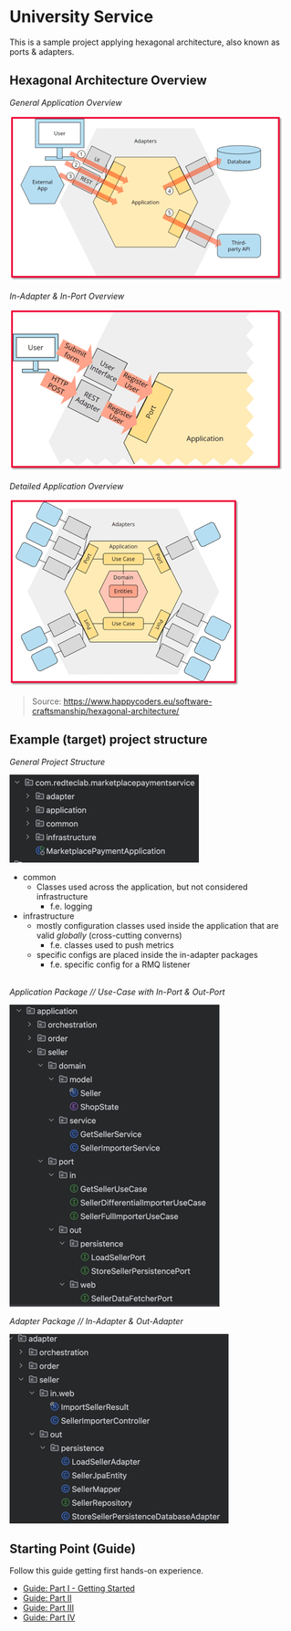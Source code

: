 # University Service
This is a sample project applying hexagonal architecture, also known as ports & adapters.

## Hexagonal Architecture Overview
*General Application Overview*

![intro-1](guide/image/hexagonal/intro-1.png)

*In-Adapter & In-Port Overview*

![intro-2](guide/image/hexagonal/intro-2.png)

*Detailed Application Overview*

![intro-3](guide/image/hexagonal/intro-3.png)

> Source: https://www.happycoders.eu/software-craftsmanship/hexagonal-architecture/

## Example (target) project structure
*General Project Structure*

![dir-1](guide/image/project-structure/level-1.png)
- common
  - Classes used across the application, but not considered infrastructure
    - f.e. logging
- infrastructure
  - mostly configuration classes used inside the application that are valid _globally_ (cross-cutting converns)
    - f.e. classes used to push metrics
  - specific configs are placed inside the in-adapter packages
    - f.e. specific config for a RMQ listener
<br><br>

*Application Package // Use-Case with In-Port & Out-Port*

![dir-2](guide/image/project-structure/level-2.png)

*Adapter Package // In-Adapter & Out-Adapter*

![dir-3](guide/image/project-structure/level-3.png)

## Starting Point (Guide)
Follow this guide getting first hands-on experience.
- [Guide: Part I - Getting Started](/guide/part-1.md)
- [Guide: Part II](/guide/part-2.md)
- [Guide: Part III](/guide/part-3.md)
- [Guide: Part IV](/guide/part-4.md)


